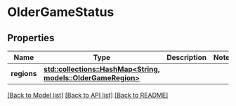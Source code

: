 # OlderGameStatus

## Properties

Name | Type | Description | Notes
------------ | ------------- | ------------- | -------------
**regions** | [**std::collections::HashMap<String, models::OlderGameRegion>**](OlderGameRegion.md) |  | 

[[Back to Model list]](../README.md#documentation-for-models) [[Back to API list]](../README.md#documentation-for-api-endpoints) [[Back to README]](../README.md)


